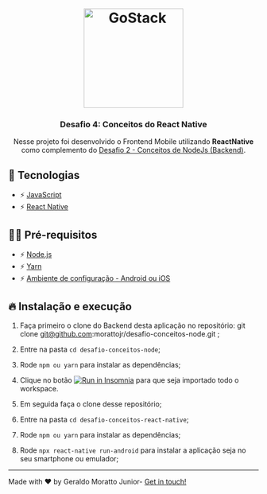 <h1 align="center">
    <img alt="GoStack" src="https://rocketseat-cdn.s3-sa-east-1.amazonaws.com/bootcamp-header.png" width="200px" />
</h1>

<h3 align="center">Desafio 4: Conceitos do React Native</h3>

<p align="center">Nesse projeto foi desenvolvido o Frontend Mobile utilizando <strong>ReactNative
</strong> como complemento do <a href="https://github.com/morattojr/desafio-conceitos-node">Desafio 2 - Conceitos de NodeJs (Backend)</a>.</p>

## 🚀 Tecnologias

- ⚡ [JavaScript](https://skylab.rocketseat.com.br/journey/starter)
- ⚡ [React Native](https://pt-br.reactjs.org/)


## ✋🏻 Pré-requisitos

- ⚡ [Node.js](https://nodejs.org/en/)
- ⚡ [Yarn](https://yarnpkg.com/pt-BR/docs/install)
- ⚡ [Ambiente de configuração - Android ou iOS](https://docs.rocketseat.dev/ambiente-react-native/introducao)

## 🔥 Instalação e execução

1. Faça primeiro o clone do Backend desta aplicação no repositório: git clone git@github.com:morattojr/desafio-conceitos-node.git ;
2. Entre na pasta `cd desafio-conceitos-node`;
3. Rode `npm ou yarn` para instalar as dependências;
4. Clique no botão <a href="https://insomnia.rest/run/?label=Conceitos%20NodeJs&uri=https%3A%2F%2Fraw.githubusercontent.com%2Fmorattojr%2Fdesafio-conceitos-node%2Fmaster%2FInsomnia_2020-04-21.json" target="_blank"><img src="https://insomnia.rest/images/run.svg" alt="Run in Insomnia"></a> para que seja importado todo o workspace.

5. Em seguida faça o clone desse repositório;
6. Entre na pasta `cd desafio-conceitos-react-native`;
7. Rode `npm ou yarn` para instalar as dependências;
8. Rode `npx react-native run-android` para instalar a aplicação seja no seu smartphone ou emulador;


---

<p>Made with ♥ by Geraldo Moratto Junior- <a href="https://www.linkedin.com/in/geraldo-moratto-junior/" target="_blank" rel="nofollow">Get in touch!</a></p>
